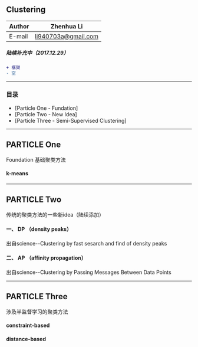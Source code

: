 Clustering
-------
|Author|Zhenhua Li|
|---|---|
|E-mail|li940703a@gmail.com

##### 陆续补充中（2017.12.29）
```diff
+ 框架
- 空
```
****
### 目录
* [Particle One - Fundation]
* [Particle Two - New Idea]
* [Particle Three - Semi-Supervised Clustering]
****
##  PARTICLE One
Foundation
基础聚类方法
#### k-means
#### 
****
## PARTICLE Two
传统的聚类方法的一些新idea（陆续添加）
#### 一、 DP （density peaks）
出自science--Clustering by fast sesarch and find of density peaks
#### 二、 AP （affinity propagation）
出自science--Clustering by Passing Messages Between Data Points

****
## PARTICLE Three

涉及半监督学习的聚类方法
#### constraint-based

#### distance-based

